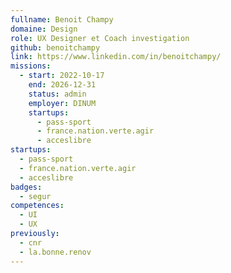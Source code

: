 ```yaml
---
fullname: Benoit Champy
domaine: Design
role: UX Designer et Coach investigation
github: benoitchampy
link: https://www.linkedin.com/in/benoitchampy/
missions:
  - start: 2022-10-17
    end: 2026-12-31
    status: admin
    employer: DINUM
    startups:
      - pass-sport
      - france.nation.verte.agir
      - acceslibre
startups:
  - pass-sport
  - france.nation.verte.agir
  - acceslibre
badges:
  - segur
competences:
  - UI
  - UX
previously:
  - cnr
  - la.bonne.renov
---
```

